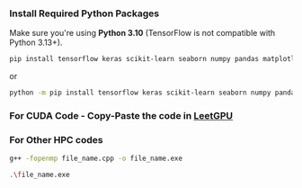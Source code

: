 ### Install Required Python Packages

Make sure you're using **Python 3.10** (TensorFlow is not compatible with Python 3.13+).

```bash
pip install tensorflow keras scikit-learn seaborn numpy pandas matplotlib
```
or

```bash
python -m pip install tensorflow keras scikit-learn seaborn numpy pandas matplotlib
```
### For CUDA Code - Copy-Paste the code in [LeetGPU](https://www.leetgpu.com/playground)

### For Other HPC codes
```bash
g++ -fopenmp file_name.cpp -o file_name.exe

.\file_name.exe
```

